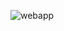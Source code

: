 ![webapp](https://github.com/eduardoschoepf/webapp/assets/16887540/1013ae27-daa2-49d8-8abb-01c829aa20f6)
